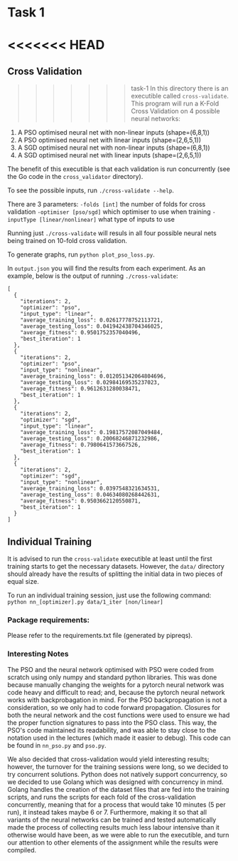 # Task 1 

<<<<<<< HEAD
=======
## Cross Validation
>>>>>>> task-1
In this directory there is an executible called `cross-validate`. This program will run a K-Fold Cross Validation on 4 possible neural networks:
1. A PSO optimised neural net with non-linear inputs (shape=(6,8,1))
2. A PSO optimised neural net with linear inputs (shape=(2,6,5,1))
3. A SGD optimised neural net with non-linear inputs (shape=(6,8,1))
4. A SGD optimised neural net with linear inputs (shape=(2,6,5,1))

The benefit of this executible is that each validation is run concurrently (see the Go code in the `cross_validator` directory).

To see the possible inputs, run `./cross-validate --help`. 

There are 3 parameters:
`-folds [int]` the number of folds for cross validation
`-optimiser [pso/sgd]` which optimiser to use when training
`-inputType [linear/nonlinear]` what type of inputs to use 

Running just `./cross-validate` will resuls in all four possible neural nets being trained on 10-fold cross validation.

To generate graphs, run `python plot_pso_loss.py`. 

In `output.json` you will find the results from each experiment. As an example, below is the output of running `./cross-validate`:
```
[
  {
    "iterations": 2,
    "optimizer": "pso",
    "input_type": "linear",
    "average_training_loss": 0.02617778752113721,
    "average_testing_loss": 0.041942438704346025,
    "average_fitness": 0.9501752357040496,
    "best_iteration": 1
  },
  {
    "iterations": 2,
    "optimizer": "pso",
    "input_type": "nonlinear",
    "average_training_loss": 0.012051342064804696,
    "average_testing_loss": 0.02984169535237023,
    "average_fitness": 0.9612631280038471,
    "best_iteration": 1
  },
  {
    "iterations": 2,
    "optimizer": "sgd",
    "input_type": "linear",
    "average_training_loss": 0.19817572087049484,
    "average_testing_loss": 0.20068246871232986,
    "average_fitness": 0.7980641573667526,
    "best_iteration": 1
  },
  {
    "iterations": 2,
    "optimizer": "sgd",
    "input_type": "nonlinear",
    "average_training_loss": 0.0397548321634531,
    "average_testing_loss": 0.04634080268442631,
    "average_fitness": 0.9503662120550871,
    "best_iteration": 1
  }
]
```

## Individual Training
It is advised to run the `cross-validate` executible at least until the first training starts to get the necessary datasets. However, the `data/` directory should already have the results of splitting the initial data in two pieces of equal size.

To run an individual training session, just use the following command: `python nn_[optimizer].py data/1_iter [non/linear]`

### Package requirements:
Please refer to the requirements.txt file (generated by pipreqs).

### Interesting Notes 
The PSO and the neural network optimised with PSO were coded from scratch using only numpy and standard python libraries. This was done because manually changing the weights for a pytorch neural network was code heavy and difficult to read; and, because the pytorch neural network works with backprobagation in mind. For the PSO backpropagation is not a consideration, so we only had to code forward propagation. Closures for both the neural network and the cost functions were used to ensure we had the proper function signatures to pass into the PSO class. This way, the PSO's code maintained its readability, and was able to stay close to the notation used in the lectures (which made it easier to debug). This code can be found in `nn_pso.py` and `pso.py`. 

We also decided that cross-validation would yield interesting results; however, the turnover for the training sessions were long, so we decided to try concurrent solutions. Python does not natively support concurrency, so we decided to use Golang which was designed with concurrency in mind. Golang handles the creation of the dataset files that are fed into the training scripts, and runs the scripts for each fold of the cross-validation concurrently, meaning that for a process that would take 10 minutes (5 per run), it instead takes maybe 6 or 7. Furthermore, making it so that all variants of the neural networks can be trained and tested automatically made the process of collecting results much less labour intensive than it otherwise would have been, as we were able to run the executible, and turn our attention to other elements of the assignment while the results were compiled.
